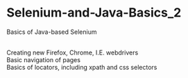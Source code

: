 # Selenium-and-Java-Basics_2
Basics of Java-based Selenium <br><br>

Creating new Firefox, Chrome, I.E. webdrivers <br>
Basic navigation of pages <br>
Basics of locators, including xpath and css selectors <br>
